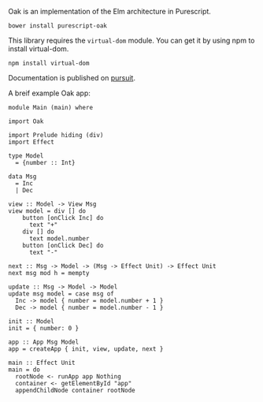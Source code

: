 Oak is an implementation of the Elm architecture in Purescript.

```
bower install purescript-oak
```

This library requires the `virtual-dom` module. You can get it by using npm to install virtual-dom.

```
npm install virtual-dom
```

Documentation is published on [pursuit](https://pursuit.purescript.org/packages/purescript-oak/).


A breif example Oak app:

```
module Main (main) where

import Oak

import Prelude hiding (div)
import Effect

type Model
  = {number :: Int}

data Msg
  = Inc
  | Dec

view :: Model -> View Msg
view model = div [] do
    button [onClick Inc] do
      text "+"
    div [] do
      text model.number
    button [onClick Dec] do
      text "-"

next :: Msg -> Model -> (Msg -> Effect Unit) -> Effect Unit
next msg mod h = mempty

update :: Msg -> Model -> Model
update msg model = case msg of
  Inc -> model { number = model.number + 1 }
  Dec -> model { number = model.number - 1 }

init :: Model
init = { number: 0 }

app :: App Msg Model
app = createApp { init, view, update, next }

main :: Effect Unit
main = do
  rootNode <- runApp app Nothing
  container <- getElementById "app"
  appendChildNode container rootNode
```
